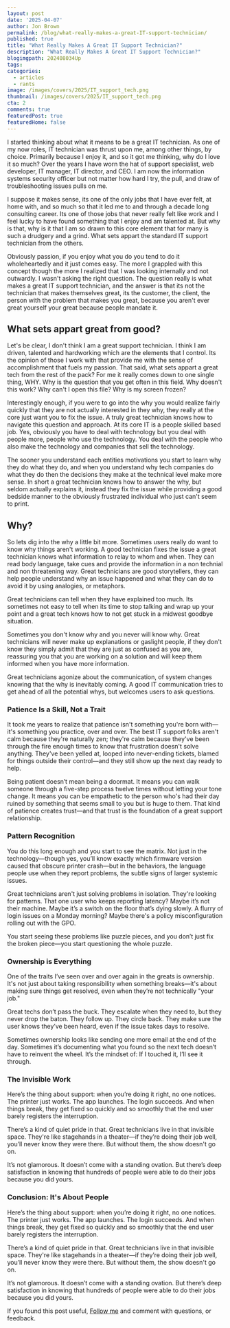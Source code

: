 ```yaml
---
layout: post
date: '2025-04-07'
author: Jon Brown
permalink: /blog/what-really-makes-a-great-IT-support-technician/
published: true
title: "What Really Makes A Great IT Support Technician?"
description: "What Really Makes A Great IT Support Technician?"
blogimgpath: 202408034Up
tags:
categories:
  - articles
  - rants
image: /images/covers/2025/IT_support_tech.png
thumbnail: /images/covers/2025/IT_support_tech.png
cta: 2
comments: true
featuredPost: true
featuredHome: false
---
```


I started thinking about what it means to be a great IT technician. As one of my now roles, IT technician was thrust upon me, among other things, by choice. Primarily because I enjoy it, and so it got me thinking, why do I love it so much? Over the years I have worn the hat of support specialist, web developer, IT manager, IT director, and CEO. I am now the information systems security officer but not matter how hard I try, the pull, and draw of troubleshooting issues pulls on me. 

I suppose it makes sense, its one of the only jobs that I have ever felt, at home with, and so much so that it led me to and through a decade long consulting career. Its one of those jobs that never really felt like work and I feel lucky to have found something that I enjoy and am talented at. But why is that, why is it that I am so drawn to this core element that for many is such a drudgery and a grind. What sets appart the standard IT support technician from the others. 

Obviously passion, if you enjoy what you do you tend to do it wholeheartedly and it just comes easy. The more I grappled with this concept though the more I realized that I was looking internally and not outwardly. I wasn't asking the right question. The question really is what makes a great IT support technician, and the answer is that its not the technician that makes themselves great, its the customer, the client, the person with the problem that makes you great, because you aren't ever great yourself your great because people mandate it. 

## What sets appart great from good?

Let's be clear, I don't think I am a great support technician. I think I am driven, talented and hardworking which are the elements that I control. Its the opinion of those I work with that provide me with the sense of accomplishment that fuels my passion. That said, what sets appart a great tech from the rest of the pack? For me it really comes down to one single thing, WHY. Why is the question that you get often in this field. Why doesn't this work? Why can't I open this file? Why is my screen frozen?

Interestingly enough, if you were to go into the why you would realize fairly quickly that they are not actually interested in they why, they really at the core just want you to fix the issue. A truly great technician knows how to navigate this question and approach. At its core IT is a people skilled based job. Yes, obviously you have to deal with technology but you deal with people more, people who use the technology. You deal with the people who also make the technology and companies that sell the technology. 

The sooner you understand each entities motivations you start to learn why they do what they do, and when you understand why tech companies do what they do then the decisions they make at the technical level make more sense. In short a great technician knows how to answer the why, but seldom actually explains it, instead they fix the issue while providing a good bedside manner to the obviously frustrated individual who just can't seem to print. 

## Why? 

So lets dig into the why a little bit more. Sometimes users really do want to know why things aren't working. A good technician fixes the issue a great technician knows what information to relay to whom and when. They can read body language, take cues and provide the information in a non technial and non threatening way. Great technicians are good storytellers, they can help people understand why an issue happened and what they can do to avoid it by using analogies, or metaphors. 

Great technicians can tell when they have explained too much. Its sometimes not easy to tell when its time to stop talking and wrap up your point and a great tech knows how to not get stuck in a midwest goodbye situation. 

Sometimes you don't know why and you never will know why. Great technicians will never make up explanations or gaslight people, if they don't know they simply admit that they are just as confused as you are, reassuring you that you are working on a solution and will keep them informed when you have more information. 

Great technicians agonize about the communication, of system changes knowing that the why is inevitably coming. A good IT communication tries to get ahead of all the potential whys, but welcomes users to ask questions. 

### Patience Is a Skill, Not a Trait

It took me years to realize that patience isn't something you're born with—it's something you practice, over and over. The best IT support folks aren't calm because they're naturally zen; they're calm because they've been through the fire enough times to know that frustration doesn't solve anything. They've been yelled at, looped into never-ending tickets, blamed for things outside their control—and they still show up the next day ready to help.

Being patient doesn’t mean being a doormat. It means you can walk someone through a five-step process twelve times without letting your tone change. It means you can be empathetic to the person who's had their day ruined by something that seems small to you but is huge to them. That kind of patience creates trust—and that trust is the foundation of a great support relationship.

### Pattern Recognition

You do this long enough and you start to see the matrix. Not just in the technology—though yes, you’ll know exactly which firmware version caused that obscure printer crash—but in the behaviors, the language people use when they report problems, the subtle signs of larger systemic issues.

Great technicians aren't just solving problems in isolation. They're looking for patterns. That one user who keeps reporting latency? Maybe it’s not their machine. Maybe it’s a switch on the floor that’s dying slowly. A flurry of login issues on a Monday morning? Maybe there's a policy misconfiguration rolling out with the GPO.

You start seeing these problems like puzzle pieces, and you don’t just fix the broken piece—you start questioning the whole puzzle.

### Ownership is Everything

One of the traits I’ve seen over and over again in the greats is ownership. It's not just about taking responsibility when something breaks—it's about making sure things get resolved, even when they’re not technically "your job."

Great techs don’t pass the buck. They escalate when they need to, but they never drop the baton. They follow up. They circle back. They make sure the user knows they’ve been heard, even if the issue takes days to resolve.

Sometimes ownership looks like sending one more email at the end of the day. Sometimes it’s documenting what you found so the next tech doesn’t have to reinvent the wheel. It’s the mindset of: If I touched it, I’ll see it through.

### The Invisible Work

Here’s the thing about support: when you’re doing it right, no one notices. The printer just works. The app launches. The login succeeds. And when things break, they get fixed so quickly and so smoothly that the end user barely registers the interruption.

There’s a kind of quiet pride in that. Great technicians live in that invisible space. They're like stagehands in a theater—if they’re doing their job well, you’ll never know they were there. But without them, the show doesn't go on.

It’s not glamorous. It doesn’t come with a standing ovation. But there’s deep satisfaction in knowing that hundreds of people were able to do their jobs because you did yours.

### Conclusion: It's About People

Here’s the thing about support: when you’re doing it right, no one notices. The printer just works. The app launches. The login succeeds. And when things break, they get fixed so quickly and so smoothly that the end user barely registers the interruption.

There’s a kind of quiet pride in that. Great technicians live in that invisible space. They're like stagehands in a theater—if they’re doing their job well, you’ll never know they were there. But without them, the show doesn't go on.

It’s not glamorous. It doesn’t come with a standing ovation. But there’s deep satisfaction in knowing that hundreds of people were able to do their jobs because you did yours.

If you found this post useful, [Follow me](https://www.linkedin.com/in/jonbrown2/) and comment with questions, or feedback.